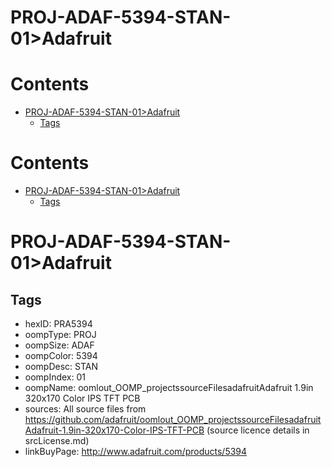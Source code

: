 
PROJ-ADAF-5394-STAN-01>Adafruit
===============================

Contents
========

* [PROJ-ADAF-5394-STAN-01>Adafruit](#proj-adaf-5394-stan-01adafruit)
	* [Tags](#tags)

Contents
========

* [PROJ-ADAF-5394-STAN-01>Adafruit](#proj-adaf-5394-stan-01adafruit)
	* [Tags](#tags)

# PROJ-ADAF-5394-STAN-01>Adafruit

## Tags

- hexID: PRA5394
- oompType: PROJ
- oompSize: ADAF
- oompColor: 5394
- oompDesc: STAN
- oompIndex: 01
- oompName: oomlout_OOMP_projectssourceFilesadafruitAdafruit 1.9in 320x170 Color IPS TFT PCB
- sources: All source files from https://github.com/adafruit/oomlout_OOMP_projectssourceFilesadafruitAdafruit-1.9in-320x170-Color-IPS-TFT-PCB (source licence details in srcLicense.md)
- linkBuyPage: http://www.adafruit.com/products/5394
